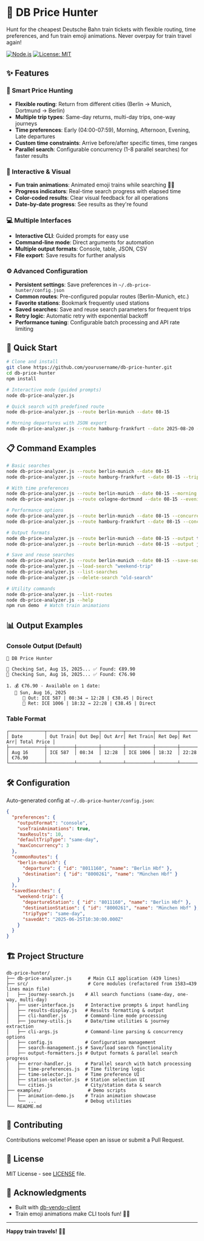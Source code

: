 # 🎯 DB Price Hunter

Hunt for the cheapest Deutsche Bahn train tickets with flexible routing, time preferences, and fun train emoji animations. Never overpay for train travel again!

[![Node.js](https://img.shields.io/badge/Node.js-v18+-green.svg)](https://nodejs.org/)
[![License: MIT](https://img.shields.io/badge/License-MIT-blue.svg)](LICENSE)

## ✨ Features

### 🎯 Smart Price Hunting
- **Flexible routing**: Return from different cities (Berlin → Munich, Dortmund → Berlin)
- **Multiple trip types**: Same-day returns, multi-day trips, one-way journeys
- **Time preferences**: Early (04:00-07:59), Morning, Afternoon, Evening, Late departures
- **Custom time constraints**: Arrive before/after specific times, time ranges
- **Parallel search**: Configurable concurrency (1-8 parallel searches) for faster results

### 🚅 Interactive & Visual
- **Fun train animations**: Animated emoji trains while searching 🚂💨
- **Progress indicators**: Real-time search progress with elapsed time
- **Color-coded results**: Clear visual feedback for all operations
- **Date-by-date progress**: See results as they're found

### 💻 Multiple Interfaces
- **Interactive CLI**: Guided prompts for easy use
- **Command-line mode**: Direct arguments for automation
- **Multiple output formats**: Console, table, JSON, CSV
- **File export**: Save results for further analysis

### ⚙️ Advanced Configuration
- **Persistent settings**: Save preferences in `~/.db-price-hunter/config.json`
- **Common routes**: Pre-configured popular routes (Berlin-Munich, etc.)
- **Favorite stations**: Bookmark frequently used stations
- **Saved searches**: Save and reuse search parameters for frequent trips
- **Retry logic**: Automatic retry with exponential backoff
- **Performance tuning**: Configurable batch processing and API rate limiting

## 🚀 Quick Start

```bash
# Clone and install
git clone https://github.com/yourusername/db-price-hunter.git
cd db-price-hunter
npm install

# Interactive mode (guided prompts)
node db-price-analyzer.js

# Quick search with predefined route
node db-price-analyzer.js --route berlin-munich --date 08-15

# Morning departures with JSON export
node db-price-analyzer.js --route hamburg-frankfurt --date 2025-08-20 --morning --output json
```

## 📋 Command Examples

```bash
# Basic searches
node db-price-analyzer.js --route berlin-munich --date 08-15
node db-price-analyzer.js --route hamburg-frankfurt --date 08-15 --trip-type one-way

# With time preferences
node db-price-analyzer.js --route berlin-munich --date 08-15 --morning
node db-price-analyzer.js --route cologne-dortmund --date 08-15 --evening

# Performance options
node db-price-analyzer.js --route berlin-munich --date 08-15 --concurrency 6
node db-price-analyzer.js --route hamburg-frankfurt --date 08-15 --concurrency 2

# Output formats
node db-price-analyzer.js --route berlin-munich --date 08-15 --output table
node db-price-analyzer.js --route berlin-munich --date 08-15 --output json --output-file results.json

# Save and reuse searches
node db-price-analyzer.js --route berlin-munich --date 08-15 --save-search "weekend-trip"
node db-price-analyzer.js --load-search "weekend-trip"
node db-price-analyzer.js --list-searches
node db-price-analyzer.js --delete-search "old-search"

# Utility commands
node db-price-analyzer.js --list-routes
node db-price-analyzer.js --help
npm run demo  # Watch train animations
```

## 📊 Output Examples

### Console Output (Default)
```
🎯 DB Price Hunter

🚅 Checking Sat, Aug 15, 2025... ✅ Found: €89.90
🚄 Checking Sun, Aug 16, 2025... ✅ Found: €76.90

1. 💰 €76.90 - Available on 1 date:
   📅 Sun, Aug 16, 2025
      🚄 Out: ICE 587 | 08:34 → 12:28 | €38.45 | Direct
      🔄 Ret: ICE 1006 | 18:32 → 22:28 | €38.45 | Direct
```

### Table Format
```
┌─────────────┬──────────┬────────┬────────┬──────────┬────────┬────────┬─────────────┐
│ Date        │ Out Train│ Out Dep│ Out Arr│ Ret Train│ Ret Dep│ Ret Arr│ Total Price │
├─────────────┼──────────┼────────┼────────┼──────────┼────────┼────────┼─────────────┤
│ Aug 16      │ ICE 587  │ 08:34  │ 12:28  │ ICE 1006 │ 18:32  │ 22:28  │ €76.90      │
└─────────────┴──────────┴────────┴────────┴──────────┴────────┴────────┴─────────────┘
```

## 🛠️ Configuration

Auto-generated config at `~/.db-price-hunter/config.json`:

```json
{
  "preferences": {
    "outputFormat": "console",
    "useTrainAnimations": true,
    "maxResults": 10,
    "defaultTripType": "same-day",
    "maxConcurrency": 3
  },
  "commonRoutes": {
    "berlin-munich": {
      "departure": { "id": "8011160", "name": "Berlin Hbf" },
      "destination": { "id": "8000261", "name": "München Hbf" }
    }
  },
  "savedSearches": {
    "weekend-trip": {
      "departureStation": { "id": "8011160", "name": "Berlin Hbf" },
      "destinationStation": { "id": "8000261", "name": "München Hbf" },
      "tripType": "same-day",
      "savedAt": "2025-06-25T10:30:00.000Z"
    }
  }
}
```

## 🏗️ Project Structure

```
db-price-hunter/
├── db-price-analyzer.js      # Main CLI application (439 lines)
├── src/                      # Core modules (refactored from 1583→439 lines main file)
│   ├── journey-search.js    # All search functions (same-day, one-way, multi-day)
│   ├── user-interface.js    # Interactive prompts & input handling
│   ├── results-display.js   # Results formatting & output
│   ├── cli-handler.js       # Command-line mode processing
│   ├── journey-utils.js     # Date/time utilities & journey extraction
│   ├── cli-args.js          # Command-line parsing & concurrency options
│   ├── config.js            # Configuration management
│   ├── search-management.js # Save/load search functionality
│   ├── output-formatters.js # Output formats & parallel search progress
│   ├── error-handler.js     # Parallel search with batch processing
│   ├── time-preferences.js  # Time filtering logic
│   ├── time-selector.js     # Time preference UI
│   ├── station-selector.js  # Station selection UI
│   └── cities.js            # City/station data & search
├── examples/                 # Demo scripts
│   ├── animation-demo.js    # Train animation showcase
│   └── ...                  # Debug utilities
└── README.md
```

## 🤝 Contributing

Contributions welcome! Please open an issue or submit a Pull Request.

## 📝 License

MIT License - see [LICENSE](LICENSE) file.

## 🙏 Acknowledgments

- Built with [db-vendo-client](https://github.com/derhuerst/db-vendo-client)
- Train emoji animations make CLI tools fun! 🚂✨

---

**Happy train travels!** 🚄🎫